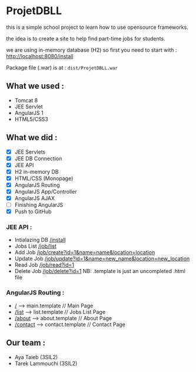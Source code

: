 # ProjetDBLL

this is a simple school project to learn how to use opensource frameworks.

the idea is to create a site to help find part-time jobs for students.

we are using in-memory database (H2) so first you need to start with : 
	[http://localhost:8080/install](http://localhost:8080/install)

Package file (.war) is at : ```dist/ProjetDBLL.war```

## What we used :
- Tomcat 8
- JEE Servlet
- AngularJS 1
- HTML5/CSS3

## What we did :
- [x] JEE Servlets
- [x] JEE DB Connection
- [x] JEE API
- [x] H2 in-memory DB
- [x] HTML/CSS (Monopage)
- [x] AngularJS Routing
- [X] AngularJS App/Controller
- [X] AngularJS AJAX
- [ ] Finishing AngularJS
- [X] Push to GitHub

### JEE API :
- Intialazing DB [/install](http://localhost:8080/ProjetDBLL/install)
- Jobs List [/job/list](http://localhost:8080/ProjetDBLL/job/list)
- Add Job [/job/create?id=1&name=name&location=location](http://localhost:8080/ProjetDBLL/job/create?id=1&name=name&location=location)
- Update Job [/job/update?id=1&name=new_name&location=new_location](http://localhost:8080/ProjetDBLL/job/update?id=1&name=new_name&location=new_location)
- Read Job [/job/read?id=1](http://localhost:8080/ProjetDBLL/job/read?id=1)
- Delete Job [/job/delete?id=1](http://localhost:8080/ProjetDBLL/job/delete?id=1)
NB: .template is just an uncompleted .html file

### AngularJS Routing :
- [/](http://localhost:8080/ProjetDBLL/#!/) 		--> main.template 		// Main Page
- [/list](http://localhost:8080/ProjetDBLL/#!/list) 	--> list.template 		// Jobs List Page
- [/about](http://localhost:8080/ProjetDBLL/#!/about) 	--> about.template 		// About Page
- [/contact](http://localhost:8080/ProjetDBLL/#!/contact) 	--> contact.template 	// Contact Page

## Our team :
- Aya Taieb (3SIL2)
- Tarek Lammouchi (3SIL2)